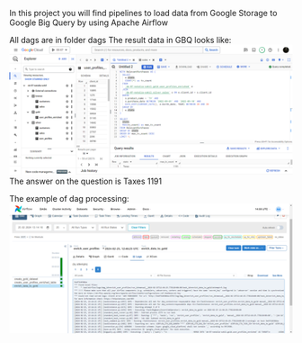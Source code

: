 In this project you will find pipelines to load data from Google Storage to Google Big Query by using Apache Airflow

All dags are in folder dags
The result data in GBQ looks like:
![img_2.png](img_2.png)
The answer on the question is Taxes 1191

The example of dag processing:
![img_1.png](img_1.png)